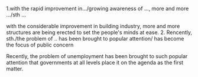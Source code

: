 1.with the rapid improvement in.../growing awareness of ..., 
more and more .../sth ...

with the considerable improvement in building industry, more and more structures are being erected to set the people's minds at ease.
2. Rencently, sth./the problem of .. has been brought  to popular attention/ has become the focus of public concern

Recently, the problem of unemployment has been brought to such popular attention that governments at all levels place it on the agenda as the first matter.